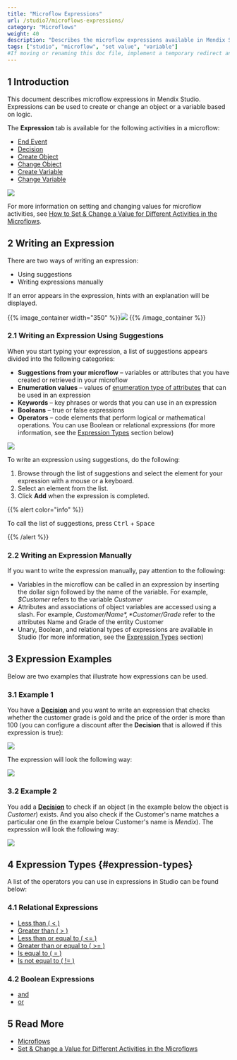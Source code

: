 ```yaml
---
title: "Microflow Expressions"
url: /studio7/microflows-expressions/
category: "Microflows"
weight: 40
description: "Describes the microflow expressions available in Mendix Studio."
tags: ["studio", "microflow", "set value", "variable"]
#If moving or renaming this doc file, implement a temporary redirect and let the respective team know they should update the URL in the product. See Mapping to Products for more details.
---
```


## 1 Introduction 

This document describes microflow expressions in Mendix Studio. Expressions can be used to create or change an object or a variable based on logic. 

The **Expression** tab is available for the following activities in a microflow:

*  [End Event](/refguide7/end-event/)
*  [Decision](/studio7/microflows-decision/)
*  [Create Object](/refguide7/create-object/)
*  [Change Object](/refguide7/change-object/)
*  [Create Variable](/refguide7/create-variable/) 
*  [Change Variable](/refguide7/change-variable/)

![](/attachments/studio7/microflows/microflows-expressions/expression-tab.png)

For more information on setting and changing values for microflow activities, see [How to Set & Change a Value for Different Activities in the Microflows](/studio7/microflows-setting-and-changing-value/).

## 2 Writing an Expression

There are two ways of writing an expression:

* Using suggestions
* Writing expressions manually

If an error appears in the expression, hints with an explanation will be displayed. 

{{% image_container width="350" %}}![](/attachments/studio7/microflows/microflows-expressions/expression-error.png)
{{% /image_container %}}

### 2.1 Writing an Expression Using Suggestions

When you start typing your expression, a list of suggestions appears divided into the following categories:

* **Suggestions from your microflow** – variables or attributes that you have created or retrieved in your microflow
* **Enumeration values** – values of [enumeration type of attributes](/studio7/domain-models-enumeration/) that can be used in an expression
* **Keywords** – key phrases or words that you can use in an expression
* **Booleans** – true or false expressions
* **Operators** – code elements that perform logical or mathematical operations. You can use Boolean or relational expressions (for more information, see the [Expression Types](#expression-types) section below)

![](/attachments/studio7/microflows/microflows-expressions/expressions-list.png)

To write an expression using suggestions, do the following:

1. Browse through the list of suggestions and select the element for your expression with a mouse or a keyboard.
2. Select an element from the list.
4. Click **Add** when the expression is completed.

{{% alert color="info" %}}

To call the list of suggestions, press <kbd>Ctrl</kbd> + <kbd>Space</kbd>

{{% /alert %}}

### 2.2 Writing an Expression Manually

If you want to write the expression manually, pay attention to the following:

* Variables in the microflow can be called in an expression by inserting the dollar sign followed by the name of the variable. For example, *$Customer* refers to the variable *Customer*  
* Attributes and associations of object variables are accessed using a slash. For example, *$Customer/Name*, *$Customer/Grade* refer to the attributes Name and Grade of the entity Customer 
* Unary, Boolean, and relational types of expressions are available in Studio (for more information, see the [Expression Types](#expression-types) section)

## 3 Expression Examples

Below are two examples that illustrate how expressions can be used. 

### 3.1 Example 1

You have a **[Decision](/studio7/microflows-decision/)** and you want to write an expression that checks whether the customer grade is gold and the price of the order is more than 100 (you can configure a discount after the **Decision** that is allowed if this expression is true):

![](/attachments/studio7/microflows/microflows-expressions/example-decision.png) 

The expression will look the following way:

![](/attachments/studio7/microflows/microflows-expressions/expression-decision.png)

### 3.2 Example 2

You add a **[Decision](/studio7/microflows-decision/)** to check if an object (in the example below the object is *Customer*) exists. And you also check if the Customer's name matches a particular one (in the example below Customer's name is *Mendix*). The expression will look the following way:

![](/attachments/studio7/microflows/microflows-expressions/customer-empty-and-name-example.png)

## 4 Expression Types {#expression-types}

A list of the operators you can use in expressions in Studio can be found below:

### 4.1 Relational Expressions

* [Less than ( < )](/refguide7/relational-expressions/)
* [Greater than ( > )](/refguide7/relational-expressions/)
* [Less than or equal to ( <= )](/refguide7/relational-expressions/)
* [Greater than or equal to ( >= )](/refguide7/relational-expressions/)
* [Is equal to ( = )](/refguide7/relational-expressions/)
* [Is not equal to ( != )](/refguide7/relational-expressions/)

### 4.2 Boolean Expressions

* [and](/refguide7/boolean-expressions/)
* [or](/refguide7/boolean-expressions/)

## 5 Read More

* [Microflows](/studio7/microflows/)
* [Set & Change a Value for Different Activities in the Microflows](/studio7/microflows-setting-and-changing-value/)
